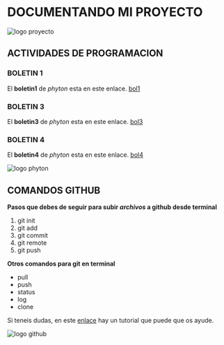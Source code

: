 # DOCUMENTANDO MI PROYECTO

![logo proyecto][logo2]

[logo2]:https://www.garridofreshmentoring.com/wp-content/uploads/2016/01/dreamstime_m_54797904-min-1024x640.jpg

## ACTIVIDADES DE PROGRAMACION
### BOLETIN 1
El **boletin1** de _phyton_ esta en este enlace. [bol1]

[bol1]: https://github.com/francisco1112/PrimerasActividadesPython/blob/master/BOLETIN1/phyton.py

### BOLETIN 3
El **boletin3** de _phyton_ esta en este enlace. [bol3]

[bol3]: https://github.com/francisco1112/PrimerasActividadesPython/blob/master/BOLETIN3/Boletin3.py

### BOLETIN 4
El **boletin4** de _phyton_ esta en este enlace. [bol4]

[bol4]:https://github.com/francisco1112/PrimerasActividadesPython/tree/master/BOLETIN4

![logo phyton][logo1]

[logo1]:https://www.icog.es/cursos/wp-content/uploads/2020/09/phyton.png

## COMANDOS GITHUB
**Pasos que debes de seguir para subir _archivos_ a github desde terminal**
1. git init
2. git add 
3. git commit
4. git remote
5. git push

**Otros comandos para git en terminal**
- pull
- push
- status
- log
- clone

Si teneis dudas, en este [enlace] hay un tutorial que puede que os ayude.

[enlace]:https://www.youtube.com/watch?v=L_lWQZNhN7w

![logo github][logo]

[logo]:https://global-uploads.webflow.com/5f5a53e153805db840dae2db/6073fbf151fa4565d48572dc_GitHub_aprender-programaci%25C3%25B3n.jpeg
